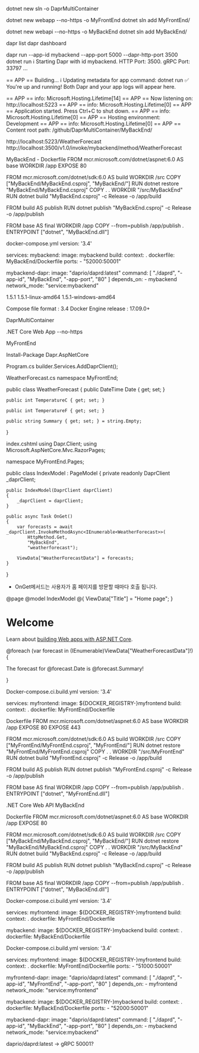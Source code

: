 dotnet new sln -o DaprMultiContainer

dotnet new webapp --no-https -o MyFrontEnd
dotnet sln add MyFrontEnd/

dotnet new webapi --no-https -o MyBackEnd
dotnet sln add MyBackEnd/


dapr list
dapr dashboard

dapr run --app-id mybackend --app-port 5000 --dapr-http-port 3500 dotnet run
ℹ️  Starting Dapr with id mybackend. HTTP Port: 3500. gRPC Port: 33797
...

== APP == Building...
ℹ️  Updating metadata for app command: dotnet run
✅  You're up and running! Both Dapr and your app logs will appear here.

== APP == info: Microsoft.Hosting.Lifetime[14]
== APP ==       Now listening on: http://localhost:5223
== APP == info: Microsoft.Hosting.Lifetime[0]
== APP ==       Application started. Press Ctrl+C to shut down.
== APP == info: Microsoft.Hosting.Lifetime[0]
== APP ==       Hosting environment: Development
== APP == info: Microsoft.Hosting.Lifetime[0]
== APP ==       Content root path: /github/DaprMultiContainer/MyBackEnd/



http://localhost:5223/WeatherForecast
http://localhost:3500/v1.0/invoke/mybackend/method/WeatherForecast


MyBackEnd - Dockerfile
FROM mcr.microsoft.com/dotnet/aspnet:6.0 AS base
WORKDIR /app
EXPOSE 80

FROM mcr.microsoft.com/dotnet/sdk:6.0 AS build
WORKDIR /src
COPY ["MyBackEnd/MyBackEnd.csproj", "MyBackEnd/"]
RUN dotnet restore "MyBackEnd/MyBackEnd.csproj"
COPY . .
WORKDIR "/src/MyBackEnd"
RUN dotnet build "MyBackEnd.csproj" -c Release -o /app/build

FROM build AS publish
RUN dotnet publish "MyBackEnd.csproj" -c Release -o /app/publish

FROM base AS final
WORKDIR /app
COPY --from=publish /app/publish .
ENTRYPOINT ["dotnet", "MyBackEnd.dll"]


docker-compose.yml
version: '3.4'

services:
  mybackend:
    image: mybackend
    build:
      context: .
      dockerfile: MyBackEnd/Dockerfile
    ports:
      - "52000:50001"

  mybackend-dapr:
    image: "daprio/daprd:latest"
    command: [ "./daprd", "-app-id", "MyBackEnd", "-app-port", "80" ]
    depends_on:
      - mybackend
    network_mode: "service:mybackend"


1.5.1
1.5.1-linux-amd64
1.5.1-windows-amd64

Compose file format : 3.4
Docker Engine release : 17.09.0+



DaprMultiContainer 

.NET Core Web App
--no-https


MyFrontEnd 


Install-Package Dapr.AspNetCore

Program.cs
builder.Services.AddDaprClient();

WeatherForecast.cs
namespace MyFrontEnd;

public class WeatherForecast
{
    public DateTime Date { get; set; }

    public int TemperatureC { get; set; }

    public int TemperatureF { get; set; }

    public string Summary { get; set; } = string.Empty;
}

index.cshtml
using Dapr.Client;
using Microsoft.AspNetCore.Mvc.RazorPages;

namespace MyFrontEnd.Pages;

public class IndexModel : PageModel
{
    private readonly DaprClient _daprClient;

    public IndexModel(DaprClient daprClient)
    {
        _daprClient = daprClient;
    }

    public async Task OnGet()
    {
        var forecasts = await _daprClient.InvokeMethodAsync<IEnumerable<WeatherForecast>>(
            HttpMethod.Get,
            "MyBackEnd",
            "weatherforecast");

        ViewData["WeatherForecastData"] = forecasts;
    }
}
- OnGet메서드는 사용자가 홈 페이지를 방문할 때마다 호출 됩니다.

@page
@model IndexModel
@{
    ViewData["Title"] = "Home page";
}

<div class="text-center">
    <h1 class="display-4">Welcome</h1>
    <p>Learn about <a href="https://docs.microsoft.com/aspnet/core">building Web apps with ASP.NET Core</a>.</p>
    @foreach (var forecast in (IEnumerable<WeatherForecast>)ViewData["WeatherForecastData"]!)
    {
        <p>The forecast for @forecast.Date is @forecast.Summary!</p>
    }
</div>


Docker-compose.ci.build.yml
version: '3.4'

services:
myfrontend:
    image: ${DOCKER_REGISTRY-}myfrontend
    build:
    context: .
    dockerfile: MyFrontEnd/Dockerfile


Dockerfile
FROM mcr.microsoft.com/dotnet/aspnet:6.0 AS base
WORKDIR /app
EXPOSE 80
EXPOSE 443

FROM mcr.microsoft.com/dotnet/sdk:6.0 AS build
WORKDIR /src
COPY ["MyFrontEnd/MyFrontEnd.csproj", "MyFrontEnd/"]
RUN dotnet restore "MyFrontEnd/MyFrontEnd.csproj"
COPY . .
WORKDIR "/src/MyFrontEnd"
RUN dotnet build "MyFrontEnd.csproj" -c Release -o /app/build

FROM build AS publish
RUN dotnet publish "MyFrontEnd.csproj" -c Release -o /app/publish

FROM base AS final
WORKDIR /app
COPY --from=publish /app/publish .
ENTRYPOINT ["dotnet", "MyFrontEnd.dll"]



.NET Core Web API
MyBackEnd 

Dockerfile 
FROM mcr.microsoft.com/dotnet/aspnet:6.0 AS base
WORKDIR /app
EXPOSE 80

FROM mcr.microsoft.com/dotnet/sdk:6.0 AS build
WORKDIR /src
COPY ["MyBackEnd/MyBackEnd.csproj", "MyBackEnd/"]
RUN dotnet restore "MyBackEnd/MyBackEnd.csproj"
COPY . .
WORKDIR "/src/MyBackEnd"
RUN dotnet build "MyBackEnd.csproj" -c Release -o /app/build

FROM build AS publish
RUN dotnet publish "MyBackEnd.csproj" -c Release -o /app/publish

FROM base AS final
WORKDIR /app
COPY --from=publish /app/publish .
ENTRYPOINT ["dotnet", "MyBackEnd.dll"]

Docker-compose.ci.build.yml
version: '3.4'

services:
  myfrontend:
    image: ${DOCKER_REGISTRY-}myfrontend
    build:
      context: .
      dockerfile: MyFrontEnd/Dockerfile

  mybackend:
    image: ${DOCKER_REGISTRY-}mybackend
    build:
      context: .
      dockerfile: MyBackEnd/Dockerfile



Docker-compose.ci.build.yml
version: '3.4'

services:
  myfrontend:
    image: ${DOCKER_REGISTRY-}myfrontend
    build:
      context: .
      dockerfile: MyFrontEnd/Dockerfile
    ports:
      - "51000:50001"

  myfrontend-dapr:
    image: "daprio/daprd:latest"
    command: [ "./daprd", "-app-id", "MyFrontEnd", "-app-port", "80" ]
    depends_on:
      - myfrontend
    network_mode: "service:myfrontend"

  mybackend:
    image: ${DOCKER_REGISTRY-}mybackend
    build:
      context: .
      dockerfile: MyBackEnd/Dockerfile
    ports:
      - "52000:50001"

  mybackend-dapr:
    image: "daprio/daprd:latest"
    command: [ "./daprd", "-app-id", "MyBackEnd", "-app-port", "80" ]
    depends_on:
      - mybackend
    network_mode: "service:mybackend"

daprio/daprd:latest -> 
gRPC 50001?